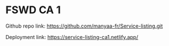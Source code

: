 # FSWD CA 1

Github repo link:
https://github.com/manyaa-fr/Service-listing.git

Deployment link:
https://service-listing-ca1.netlify.app/